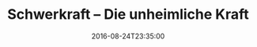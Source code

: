 ---
date: '2016-08-24T23:35:00'
talk_date: '2004-03-01T00:00:00'
talk_speakers:
  speaker1:
    name: Hartmut Waschik
title: Schwerkraft – Die unheimliche Kraft
---